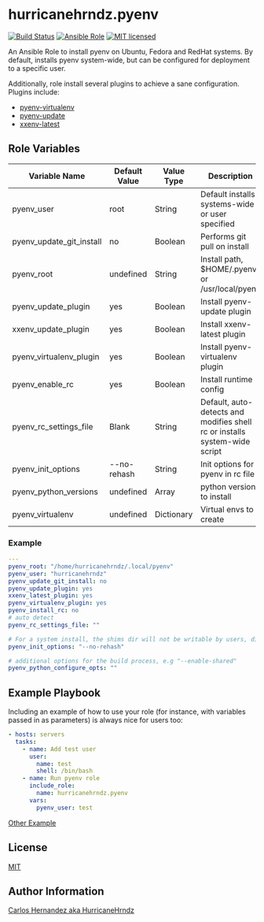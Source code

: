 # hurricanehrndz.pyenv

[![Build Status](https://img.shields.io/travis/hurricanehrndz/ansible-pyenv/master.svg?style=for-the-badge&logo=travis)](https://travis-ci.org/hurricanehrndz/ansible-pyenv)
[![Ansible Role](https://img.shields.io/ansible/role/d/44292?style=for-the-badge)](https://galaxy.ansible.com/hurricanehrndz/pyenv)
[![MIT licensed](https://img.shields.io/badge/license-MIT-blue.svg?style=for-the-badge)](https://raw.githubusercontent.com/hurricanehrndz/ansible-pyenv/master/LICENSE)

An Ansible Role to install pyenv on Ubuntu, Fedora and RedHat systems. By
default, installs pyenv system-wide, but can be configured for deployment to a
specific user.

Additionally, role install several plugins to achieve a sane configuration.
Plugins include:

- [pyenv-virtualenv](https://github.com/pyenv/pyenv-virtualenv)
- [pyenv-update](https://github.com/pyenv/pyenv-update)
- [xxenv-latest](https://github.com/momo-lab/xxenv-latest)

## Role Variables

| Variable Name            | Default Value | Value Type | Description                                                                |
|--------------------------|---------------|------------|----------------------------------------------------------------------------|
| pyenv_user               | root          | String     | Default installs systems-wide or user specified                            |
| pyenv_update_git_install | no            | Boolean    | Performs git pull on install                                               |
| pyenv_root               | undefined     | String     | Install path, $HOME/.pyenv or /usr/local/pyenv                             |
| pyenv_update_plugin      | yes           | Boolean    | Install pyenv-update plugin                                                |
| xxenv_update_plugin      | yes           | Boolean    | Install xxenv-latest plugin                                                |
| pyenv_virtualenv_plugin  | yes           | Boolean    | Install pyenv-virtualenv plugin                                            |
| pyenv_enable_rc          | yes           | Boolean    | Install runtime config                                                     |
| pyenv_rc_settings_file   | Blank         | String     | Default, auto-detects and modifies shell rc or installs system-wide script |
| pyenv_init_options       | --no-rehash   | String     | Init options for pyenv in rc file                                          |
| pyenv_python_versions    | undefined     | Array      | python version to install                                                  |
| pyenv_virtualenv         | undefined     | Dictionary | Virtual envs to create                                                     |

### Example

```yaml
---
pyenv_root: "/home/hurricanehrndz/.local/pyenv"
pyenv_user: "hurricanehrndz"
pyenv_update_git_install: no
pyenv_update_plugin: yes
xxenv_latest_plugin: yes
pyenv_virtualenv_plugin: yes
pyenv_install_rc: no
# auto detect
pyenv_rc_settings_file: ""

# For a system install, the shims dir will not be writable by users, disable rehashing
pyenv_init_options: "--no-rehash"

# additional options for the build process, e.g "--enable-shared"
pyenv_python_configure_opts: ""
```

## Example Playbook

Including an example of how to use your role (for instance, with variables
passed in as parameters) is always nice for users too:

```yaml
- hosts: servers
  tasks:
    - name: Add test user
      user:
        name: test
        shell: /bin/bash
    - name: Run pyenv role
      include_role:
        name: hurricanehrndz.pyenv
      vars:
        pyenv_user: test
```

[Other Example](./molecule/default/playbook.yml)

## License

[MIT](LICENSE)

## Author Information

[Carlos Hernandez aka HurricaneHrndz](https://github.com/hurricanehrndz)
